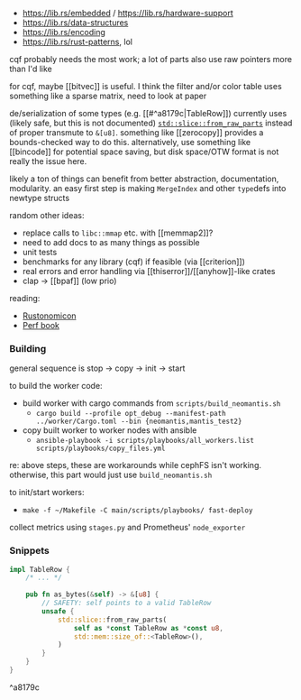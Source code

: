 - https://lib.rs/embedded / https://lib.rs/hardware-support
- https://lib.rs/data-structures
- https://lib.rs/encoding
- https://lib.rs/rust-patterns, lol

cqf probably needs the most work; a lot of parts also use raw pointers more than I'd like

for cqf, maybe [[bitvec]] is useful. I think the filter and/or color table uses something like a sparse matrix, need to look at paper

de/serialization of some types (e.g. [[#^a8179c|TableRow]]) currently uses (likely safe, but this is not documented) [`std::slice::from_raw_parts`]() instead of proper transmute to `&[u8]`. something like [[zerocopy]] provides a bounds-checked way to do this. alternatively, use something like [[bincode]] for potential space saving, but disk space/OTW format is not really the issue here.

likely a ton of things can benefit from better abstraction, documentation, modularity. an easy first step is making `MergeIndex` and other `type`defs into newtype structs

random other ideas:
- replace calls to `libc::mmap` etc. with [[memmap2]]?
- need to add docs to as many things as possible
- unit tests
- benchmarks for any library (cqf) if feasible (via [[criterion]])
- real errors and error handling via [[thiserror]]/[[anyhow]]-like crates
- clap -> [[bpaf]] (low prio)

reading:
- [Rustonomicon](https://doc.rust-lang.org/nightly/nomicon/)
- [Perf book](https://nnethercote.github.io/perf-book/)

### Building
general sequence is stop -> copy -> init -> start

to build the worker code:
- build worker with cargo commands from `scripts/build_neomantis.sh`
	- `cargo build --profile opt_debug --manifest-path ../worker/Cargo.toml --bin {neomantis,mantis_test2}`
- copy built worker to worker nodes with ansible
	- `ansible-playbook -i scripts/playbooks/all_workers.list scripts/playbooks/copy_files.yml`

re: above steps, these are workarounds while cephFS isn't working. otherwise, this part would just use `build_neomantis.sh`

to init/start workers:
- `make -f ~/Makefile -C main/scripts/playbooks/ fast-deploy`

collect metrics using `stages.py` and Prometheus' `node_exporter`

### Snippets
```rust
impl TableRow {
	/* ... */
	
	pub fn as_bytes(&self) -> &[u8] {
		// SAFETY: self points to a valid TableRow
		unsafe {
			std::slice::from_raw_parts(
				self as *const TableRow as *const u8,
				std::mem::size_of::<TableRow>(),
			)
		}
	}
}
```

^a8179c

